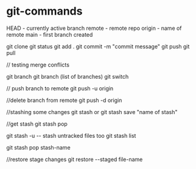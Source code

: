 # git-commands
HEAD - currently active branch
remote - remote repo
origin - name of remote
main - first branch created

git clone <repo-name>
git status
git add .
git commit -m "commit message" 
git push
git pull

// testing merge conflicts

git branch <branch-name>
git branch (list of branches)
git switch <Branch-name>

// push branch to remote
git push -u origin <branch-name>

//delete branch from remote
git push -d origin <branch-name>


//stashing some changes
git stash
or
git stash save "name of stash"

//get stash
git stash pop

git stash -u -- stash untracked files too
git stash list

git stash pop stash-name

//restore stage changes
git restore --staged file-name
